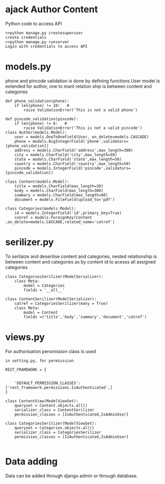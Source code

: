 # ajack Author Content
Python code to access API
```
>>python manage.py createsuperuser
create credentials
>>python manage.py runserver
Login with credentials to access API

```
# models.py
phone and  pincode validation is done by defining functions
User model is extended for author, one to mant relation ship is between content and categories

```
def phone_validation(phone):
    if len(phone) != 10:   #
        raise ValidationError('This is not a valid phone')

def pincode_validation(pincode):
    if len(phone) != 6:   #
        raise ValidationError('This is not a valid pincode')
class Author(models.Model):
    user = models.OneToOneField(User, on_delete=models.CASCADE)
    phone = models.BigIntegerField('phone',validators=[phone_validation])
    address = models.CharField('address',max_length=300)
    city = models.CharField('city',max_length=50)
    state = models.CharField('state',max_length=50)
    country = models.CharField('country',max_length=50)
    pincode = models.IntegerField('pincode',validators=[pincode_validation])

class Content(models.Model):
    title = models.CharField(max_length=30)
    body = models.CharField(max_length=300)
    summary = models.CharField(max_length=60)
    document = models.FileField(upload_to='pdf')

class Categories(models.Model):
    id = models.IntegerField('id',primary_key=True)
    conref = models.ForeignKey(Content ,on_delete=models.CASCADE,related_name='catref')
```
# serilizer.py
To serilaize and deserilise content and categories,
nested relationship is between content and categories as by content id  to acesss all assigned categories

```
class CategoriesSerilizer(ModelSerializer):
    class Meta:
        model = Categories
        fields = '__all__'

class ContentSerilizer(ModelSerializer):
    catref = CategoriesSerilizer(many = True)
    class Meta:
        model = Content
        fields =('title','body','summary','document','catref')
```
# views.py
For authorisation persmission class is used

```
in setting.py, for permisssion

REST_FRAMEWORK = {


    'DEFAULT_PERMISSION_CLASSES': ['rest_framework.permissions.IsAuthenticated',]
}
```
```
class ContentView(ModelViewSet):
    queryset = Content.objects.all()
    serializer_class = ContentSerilizer
    permission_classes = [IsAuthenticated,IsAdminUser]

class CategoriesSerilizer(ModelViewSet):
    queryset = Categories.objects.all()
    serializer_class = CategoriesSerilizer
    permission_classes = [IsAuthenticated,IsAdminUser]
    
```
# Data adding
Data can be added through django admin or through database.
